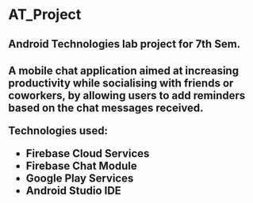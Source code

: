 <h1> AT_Project</h1>

<h2>Android Technologies lab project for 7th Sem.<h2>
<p>A mobile chat application aimed at increasing productivity while socialising with friends or coworkers, by allowing users to add reminders based on the chat messages received.</p>

<p>Technologies used: </p>
<ul>
<li>Firebase Cloud Services</li>
<li>Firebase Chat Module</li>
<li>Google Play Services</li>
<li>Android Studio IDE</li>
</ul>


